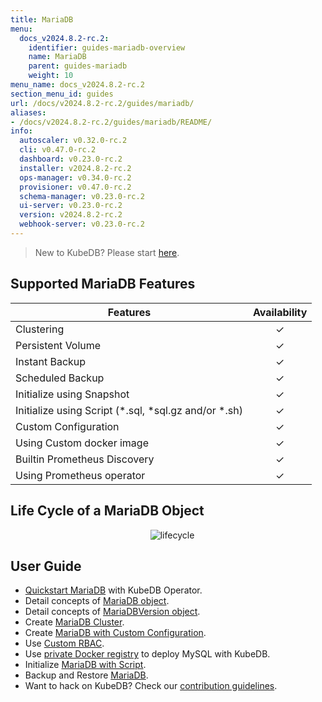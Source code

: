 ```yaml
---
title: MariaDB
menu:
  docs_v2024.8.2-rc.2:
    identifier: guides-mariadb-overview
    name: MariaDB
    parent: guides-mariadb
    weight: 10
menu_name: docs_v2024.8.2-rc.2
section_menu_id: guides
url: /docs/v2024.8.2-rc.2/guides/mariadb/
aliases:
- /docs/v2024.8.2-rc.2/guides/mariadb/README/
info:
  autoscaler: v0.32.0-rc.2
  cli: v0.47.0-rc.2
  dashboard: v0.23.0-rc.2
  installer: v2024.8.2-rc.2
  ops-manager: v0.34.0-rc.2
  provisioner: v0.47.0-rc.2
  schema-manager: v0.23.0-rc.2
  ui-server: v0.23.0-rc.2
  version: v2024.8.2-rc.2
  webhook-server: v0.23.0-rc.2
---
```


> New to KubeDB? Please start [here](/docs/v2024.8.2-rc.2/README).

## Supported MariaDB Features

| Features                                                | Availability |
| ------------------------------------------------------- | :----------: |
| Clustering                                              |   &#10003;   |
| Persistent Volume                                       |   &#10003;   |
| Instant Backup                                          |   &#10003;   |
| Scheduled Backup                                        |   &#10003;   |
| Initialize using Snapshot                               |   &#10003;   |
| Initialize using Script (\*.sql, \*sql.gz and/or \*.sh) |   &#10003;   |
| Custom Configuration                                    |   &#10003;   |
| Using Custom docker image                               |   &#10003;   |
| Builtin Prometheus Discovery                            |   &#10003;   |
| Using Prometheus operator                               |   &#10003;   |

## Life Cycle of a MariaDB Object

<p align="center">
  <img alt="lifecycle"  src="/docs/v2024.8.2-rc.2/guides/mariadb/images/mariadb-lifecycle.png" >
</p>

## User Guide

- [Quickstart MariaDB](/docs/v2024.8.2-rc.2/guides/mariadb/quickstart/overview) with KubeDB Operator.
- Detail concepts of [MariaDB object](/docs/v2024.8.2-rc.2/guides/mariadb/concepts/mariadb).
- Detail concepts of [MariaDBVersion object](/docs/v2024.8.2-rc.2/guides/mariadb/concepts/mariadb-version).
- Create [MariaDB Cluster](/docs/v2024.8.2-rc.2/guides/mariadb/clustering/galera-cluster).
- Create [MariaDB with Custom Configuration](/docs/v2024.8.2-rc.2/guides/mariadb/configuration/using-config-file).
- Use [Custom RBAC](/docs/v2024.8.2-rc.2/guides/mariadb/custom-rbac/using-custom-rbac).
- Use [private Docker registry](/docs/v2024.8.2-rc.2/guides/mariadb/private-registry/quickstart) to deploy MySQL with KubeDB.
- Initialize [MariaDB with Script](/docs/v2024.8.2-rc.2/guides/mariadb/initialization/using-script).
- Backup and Restore [MariaDB](/docs/v2024.8.2-rc.2/guides/mariadb/backup/overview).
- Want to hack on KubeDB? Check our [contribution guidelines](/docs/v2024.8.2-rc.2/CONTRIBUTING).

